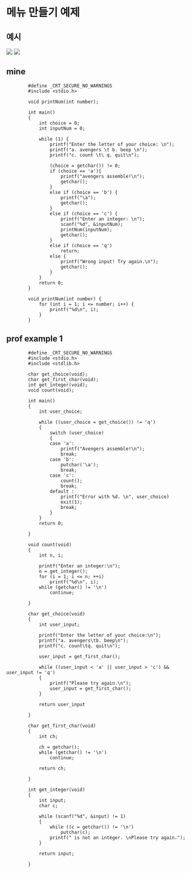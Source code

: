 # 메뉴 만들기 예제

## 예시

<img src="https://github.com/uber9ma/following_C/blob/master/images/chapter8/menu1.png?raw=true">
<img src="https://github.com/uber9ma/following_C/blob/master/images/chapter8/menu2.png?raw=true">

## mine

            #define _CRT_SECURE_NO_WARNINGS
            #include <stdio.h>

            void printNum(int number);

            int main()
            {
                int choice = 0;
                int inputNum = 0;

                while (1) {
                    printf("Enter the letter of your choice: \n");
                    printf("a. avengers \t b. beep \n");
                    printf("c. count \t\ q. quit\n");

                    (choice = getchar()) != 0;
                    if (choice == 'a'){
                        printf("avengers assemble!\n");
                        getchar();
                    }
                    else if (choice == 'b') {
                        printf("\a");
                        getchar();
                    }
                    else if (choice == 'c') {
                        printf("Enter an integer: \n");
                        scanf("%d", &inputNum);
                        printNum(inputNum);
                        getchar();
                    }
                    else if (choice == 'q')
                        return;
                    else {
                        printf("Wrong input! Try again.\n");
                        getchar();
                    }
                }
                return 0;
            }

            void printNum(int number) {
                for (int i = 1; i <= number; i++) {
                    printf("%d\n", i);
                }
            }

## prof example 1

            #define _CRT_SECURE_NO_WARNINGS
            #include <stdio.h>
            #include <stdlib.h>

            char get_choice(void);
            char get_first_char(void);
            int get_integer(void);
            void count(void);

            int main()
            {
                int user_choice;

                while ((user_choice = get_choice()) != 'q')
                {
                    switch (user_choice)
                    {
                    case 'a':
                        printf("Avengers assemble!\n");
                        break;
                    case 'b':
                        putchar('\a');
                        break;
                    case 'c':
                        count();
                        break;
                    default :
                        printf("Error with %d. \n", user_choice)
                        exit(1);
                        break;
                    }
                }
                return 0;

            }

            void count(void)
            {
                int n, i;

                printf("Enter an integer:\n");
                n = get_integer();
                for (i = 1; i <= n; ++i)
                    printf("%d\n", i);
                while (getchar() != '\n')
                    continue;

            }

            char get_choice(void)
            {
                int user_input;

                printf("Enter the letter of your choice:\n");
                printf("a. avengers\tb. beep\n");
                printf("c. count\tq. quit\n");

                user_input = get_first_char();

                while ((user_input < 'a' || user_input > 'c') && user_input != 'q')
                {
                    printf("Please try again.\n");
                    user_input = get_first_char();
                }

                return user_input

            }

            char get_first_char(void)
            {
                int ch;

                ch = getchar();
                while (getchar() != '\n')
                    continue;

                return ch;

            }

            int get_integer(void)
            {
                int input;
                char c;

                while (scanf("%d", &input) != 1)
                {
                    while ((c = getchar()) != '\n')
                        putchar(c);
                    printf(" is not an integer. \nPlease try again.");
                }

                return input;

            }

